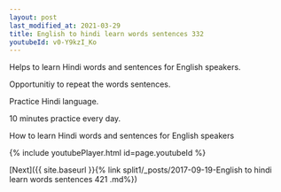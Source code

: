 ```yaml
---
layout: post
last_modified_at: 2021-03-29
title: English to hindi learn words sentences 332 
youtubeId: v0-Y9kzI_Ko
---
```

 
 
Helps to learn Hindi words and sentences for English speakers.

Opportunitiy to repeat the words sentences. 

Practice Hindi language. 
 
10 minutes practice every day. 
 
How to learn Hindi words and sentences for English speakers 
 
{% include youtubePlayer.html id=page.youtubeId %}
 
 
[Next]({{ site.baseurl }}{% link  split1/_posts/2017-09-19-English to hindi learn words sentences 421 .md%})
 
